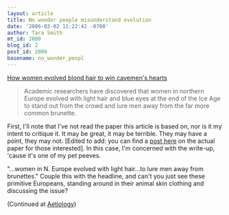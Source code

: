```yaml
---
layout: article
title: No wonder people misunderstand evolution
date: '2006-03-02 11:22:42 -0700'
author: Tara Smith
mt_id: 2000
blog_id: 2
post_id: 2000
basename: no_wonder_peopl
---
```

[ How women evolved blond hair to win cavemen's hearts](http://news.independent.co.uk/world/science_technology/article348012.ece)

> Academic researchers have discovered that women in northern Europe evolved with light hair and blue eyes at the end of the Ice Age to stand out from the crowd and lure men away from the far more common brunette.

First, I'll note that I've not read the paper this article is based on, nor is it my intent to critique it.  It may be great, it may be terrible.  They may have a point, they may not.  \[Edited to add:  you can find a [post here](http://www.gnxp.com/blog/2006/02/birth-of-blonde.php) on the actual paper for those interested\]. In this case, I'm concerned with the write-up, 'cause it's one of my pet peeves.   

"...women in N. Europe evolved with light hair...to lure men away from brunettes."   Couple this with the headline, and can't you just see these primitive Europeans, standing around in their animal skin clothing and discussing the issue?  

(Continued at [Aetiology](http://scienceblogs.com/aetiology/2006/03/no_wonder_people_misunderstand.php))
